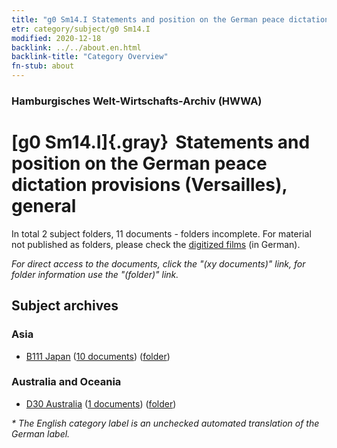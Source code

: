 ```yaml
---
title: "g0 Sm14.I Statements and position on the German peace dictation provisions (Versailles), general"
etr: category/subject/g0 Sm14.I
modified: 2020-12-18
backlink: ../../about.en.html
backlink-title: "Category Overview"
fn-stub: about
---
```


### Hamburgisches Welt-Wirtschafts-Archiv (HWWA)
# [g0 Sm14.I]{.gray}&#8201; Statements and position on the German peace dictation provisions (Versailles), general&#160; 





In total 2 subject folders, 11 documents - folders incomplete.
For material not published as folders, please check the [digitized films](/film/h1_sh) (in German).

_For direct access to the documents, click the "(xy documents)" link, for folder information use the "(folder)" link._

## Subject archives



### Asia

- [B111 Japan](../../../geo/about.en.html#B111) (<a href="https://dfg-viewer.de/show/?tx_dlf[id]=https://pm20.zbw.eu/mets/sh/1412xx/141272/1445xx/144585/public.mets.en.xml" target="_blank">10 documents</a>) ([folder](http://purl.org/pressemappe20/folder/sh/141272,144585))

### Australia and Oceania

- [D30 Australia](../../../geo/about.en.html#D30) (<a href="https://dfg-viewer.de/show/?tx_dlf[id]=https://pm20.zbw.eu/mets/sh/1416xx/141621/1445xx/144585/public.mets.en.xml" target="_blank">1 documents</a>) ([folder](http://purl.org/pressemappe20/folder/sh/141621,144585))


_* The English category label is an unchecked automated translation of the German label._

